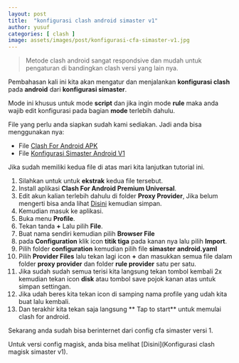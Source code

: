 ```yaml
---
layout: post
title:  "konfigurasi clash android simaster v1"
author: yusuf
categories: [ clash ]
image: assets/images/post/konfigurasi-cfa-simaster-v1.jpg
---
```


> Metode clash android sangat respondsive dan mudah untuk pengaturan di bandingkan clash versi yang lain nya.

Pembahasan kali ini kita akan mengatur dan menjalankan **konfigurasi clash** pada **android** dari **konfigurasi simaster**.

Mode ini khusus untuk mode **script** dan jika ingin mode **rule** maka anda wajib edit konfigurasi pada bagian **mode** terlebih dahulu.
 
File yang perlu anda siapkan sudah kami sediakan. Jadi anda bisa menggunakan nya:

- File [Clash For Android APK](https://sfile.mobi/bHayAC6NvG7)
- File [Konfigurasi Simaster Android V1](https://sfile.mobi/6OivSHGO6Qu)

Jika sudah memiliki kedua file di atas mari kita lanjutkan tutorial ini.

1. Silahkan untuk untuk **ekstrak** kedua file tersebut.
1. Install aplikasi **Clash For Android Premium Universal**.
1. Edit akun kalian terlebih dahulu di folder **Proxy Provider**, Jika belum mengerti bisa anda lihat [Disini](https://yusuftutorial.xyz/post/membuat-akun-clash/) kemudian simpan.
1. Kemudian masuk ke aplikasi.
1. Buka menu **Profile**.
1. Tekan tanda **+** Lalu pilih **File**.
1. Buat nama sendiri kemudian pilih **Browser File**
1. pada **Configuration** klik icon **titik tiga** pada kanan nya lalu pilih **Import**.
1. Pilih folder **configuration** kemudian pilih file **simaster android.yaml**
1. Pilih **Provider Files** lalu tekan lagi icon **+** dan masukkan semua file dalam folder **proxy provider** dan folder **rule provider** satu per satu.
1. Jika sudah sudah semua terisi kita langsung tekan tombol kembali 2x kemudian tekan icon **disk** atau tombol save pojok kanan atas untuk simpan settingan.
1. Jika udah beres kita tekan icon di samping nama profile yang udah kita buat lalu kembali.
1. Dan terakhir kita tekan saja langsung ** Tap to start** untuk memulai clash for android.

Sekarang anda sudah bisa berinternet dari config cfa simaster versi 1.

Untuk versi config magisk, anda bisa melihat [Disini](Konfigurasi clash magisk simaster v1).